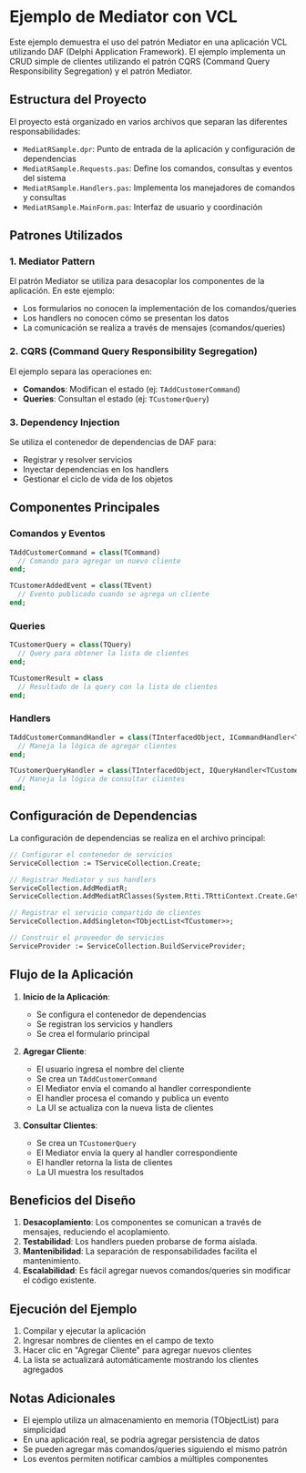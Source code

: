 # Ejemplo de Mediator con VCL

Este ejemplo demuestra el uso del patrón Mediator en una aplicación VCL utilizando DAF (Delphi Application Framework). El ejemplo implementa un CRUD simple de clientes utilizando el patrón CQRS (Command Query Responsibility Segregation) y el patrón Mediator.

## Estructura del Proyecto

El proyecto está organizado en varios archivos que separan las diferentes responsabilidades:

- `MediatRSample.dpr`: Punto de entrada de la aplicación y configuración de dependencias
- `MediatRSample.Requests.pas`: Define los comandos, consultas y eventos del sistema
- `MediatRSample.Handlers.pas`: Implementa los manejadores de comandos y consultas
- `MediatRSample.MainForm.pas`: Interfaz de usuario y coordinación

## Patrones Utilizados

### 1. Mediator Pattern
El patrón Mediator se utiliza para desacoplar los componentes de la aplicación. En este ejemplo:
- Los formularios no conocen la implementación de los comandos/queries
- Los handlers no conocen cómo se presentan los datos
- La comunicación se realiza a través de mensajes (comandos/queries)

### 2. CQRS (Command Query Responsibility Segregation)
El ejemplo separa las operaciones en:
- **Comandos**: Modifican el estado (ej: `TAddCustomerCommand`)
- **Queries**: Consultan el estado (ej: `TCustomerQuery`)

### 3. Dependency Injection
Se utiliza el contenedor de dependencias de DAF para:
- Registrar y resolver servicios
- Inyectar dependencias en los handlers
- Gestionar el ciclo de vida de los objetos

## Componentes Principales

### Comandos y Eventos
```pascal
TAddCustomerCommand = class(TCommand)
  // Comando para agregar un nuevo cliente
end;

TCustomerAddedEvent = class(TEvent)
  // Evento publicado cuando se agrega un cliente
end;
```

### Queries
```pascal
TCustomerQuery = class(TQuery)
  // Query para obtener la lista de clientes
end;

TCustomerResult = class
  // Resultado de la query con la lista de clientes
end;
```

### Handlers
```pascal
TAddCustomerCommandHandler = class(TInterfacedObject, ICommandHandler<TAddCustomerCommand>)
  // Maneja la lógica de agregar clientes
end;

TCustomerQueryHandler = class(TInterfacedObject, IQueryHandler<TCustomerQuery, TCustomerResult>)
  // Maneja la lógica de consultar clientes
end;
```

## Configuración de Dependencias

La configuración de dependencias se realiza en el archivo principal:

```pascal
// Configurar el contenedor de servicios
ServiceCollection := TServiceCollection.Create;

// Registrar Mediator y sus handlers
ServiceCollection.AddMediatR;
ServiceCollection.AddMediatRClasses(System.Rtti.TRttiContext.Create.GetPackage(MediatRSample));

// Registrar el servicio compartido de clientes
ServiceCollection.AddSingleton<TObjectList<TCustomer>>;

// Construir el proveedor de servicios
ServiceProvider := ServiceCollection.BuildServiceProvider;
```

## Flujo de la Aplicación

1. **Inicio de la Aplicación**:
   - Se configura el contenedor de dependencias
   - Se registran los servicios y handlers
   - Se crea el formulario principal

2. **Agregar Cliente**:
   - El usuario ingresa el nombre del cliente
   - Se crea un `TAddCustomerCommand`
   - El Mediator envía el comando al handler correspondiente
   - El handler procesa el comando y publica un evento
   - La UI se actualiza con la nueva lista de clientes

3. **Consultar Clientes**:
   - Se crea un `TCustomerQuery`
   - El Mediator envía la query al handler correspondiente
   - El handler retorna la lista de clientes
   - La UI muestra los resultados

## Beneficios del Diseño

1. **Desacoplamiento**: Los componentes se comunican a través de mensajes, reduciendo el acoplamiento.
2. **Testabilidad**: Los handlers pueden probarse de forma aislada.
3. **Mantenibilidad**: La separación de responsabilidades facilita el mantenimiento.
4. **Escalabilidad**: Es fácil agregar nuevos comandos/queries sin modificar el código existente.

## Ejecución del Ejemplo

1. Compilar y ejecutar la aplicación
2. Ingresar nombres de clientes en el campo de texto
3. Hacer clic en "Agregar Cliente" para agregar nuevos clientes
4. La lista se actualizará automáticamente mostrando los clientes agregados

## Notas Adicionales

- El ejemplo utiliza un almacenamiento en memoria (TObjectList) para simplicidad
- En una aplicación real, se podría agregar persistencia de datos
- Se pueden agregar más comandos/queries siguiendo el mismo patrón
- Los eventos permiten notificar cambios a múltiples componentes 